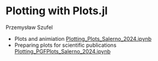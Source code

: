 # Plotting with Plots.jl

Przemysław Szufel

- Plots and animiation [Plotting_Plots_Salerno_2024.ipynb](Plotting_Plots_Salerno_2024.ipynb)
- Preparing plots for scientific publications [Plotting_PGFPlots_Salerno_2024.ipynb](Plotting_PGFPlots_Salerno_2024.ipynb)